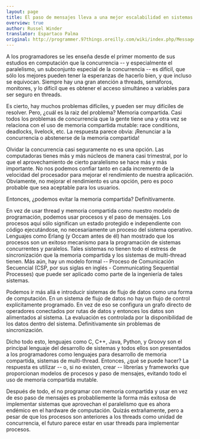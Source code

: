 ```yaml
---
layout: page
title: El paso de mensajes lleva a una mejor escalabilidad en sistemas paralelos
overview: true
author: Russel Winder
translator: Espartaco Palma
original: http://programmer.97things.oreilly.com/wiki/index.php/Message_Passing_Leads_to_Better_Scalability_in_Parallel_Systems
---
```


A los programadores se les enseña desde el primer momento de sus estudios en computación que la concurrencia -- y especialmente el paralelismo, un subconjunto especial de la concurrencia -- es difícil, que sólo los mejores pueden tener la esperanzas de hacerlo bien, y que incluso se equivocan. Siempre hay una gran atención a threads, semáforos, monitores, y lo difícil que es obtener el acceso simultáneo a variables para ser seguro en threads.

Es cierto, hay muchos problemas difíciles, y pueden ser muy difíciles de resolver. Pero, ¿cuál es la raiz del problema? Memoria compartida. Casi todos los problemas de concurrencia que la gente tiene una y otra vez se relaciona con el uso de memoria compartida mutable: race conditions, deadlocks, livelock, etc. La respuesta parece obvia: ¡Renunciar a la concurrencia o abstenerse de la memoria compartida!

Olvidar la concurrencia casi seguramente no es una opción. Las computadoras tienes más y más núcleos de manera casi trimestral, por lo que el aprovechamiento de cierto paralelismo se hace más y más importante. No nos podemos confiar tanto en cada incremento de la velocidad del procesador para mejorar el rendimiento de nuestra aplicación. Obviamente, no mejorar el rendimiento es una opción, pero es poco probable que sea aceptable para los usuarios.

Entonces, ¿podemos evitar la memoria compartida? Definitivamente.

En vez de usar thread y memoria compartida como nuestro modelo de programación, podemos usar procesos y el paso de mensajes. Los procesos aquí sólo significan un estado protegido e independiente con código ejecutándose, no necesariamente un proceso del sistema operativo. Lenguajes como Erlang (y Occam antes de él) han mostrado que los procesos son un exitoso mecanismo para la programación de sistemas concurrentes y paralelos. Tales sistemas no tienen todo el estress de sincronización que la memoria compartida y los sistemas de multi-thread tienen. Más aún, hay un modelo formal -- Proceso de Comunicación Secuencial (CSP, por sus siglas en inglés - Communicating Sequential Processes) que puede ser aplicado como parte de la ingeniería de tales sistemas.

Podemos ir más allá e introducir sistemas de flujo de datos como una forma de computación. En un sistema de flujo de datos no hay un flujo de control explícitamente programado. En vez de eso se configura un grafo directo de operadores conectados por rutas de datos y entonces los datos son alimentados al sistema. La evaluación es controlada por la disponibilidad de los datos dentro del sistema. Definitivamente sin problemas de sincronización.

Dicho todo esto, lenguajes como C, C++, Java, Python, y Groovy son el principal lenguaje del desarrollo de sistemas y todos ellos son presentados a los programadores como lenguajes para desarrollo de memoria compartida, sistemas de multi-thread. Entonces, ¿qué se puede hacer? La respuesta es utilizar -- o, si no existen, crear -- librerías y frameworks que proporcionan modelos de procesos y paso de mensajes, evitando todo el uso de memoria compartida mutable.

Después de todo, el no programar con memoria compartida y usar en vez de eso paso de mensajes es probabliemente la forma más exitosa de implementar sistemas que aprovechan el paralelismo que es ahora endémico en el hardware de computación. Quizás extrañamente, pero a pesar de que los procesos son anteriores a los threads como unidad de concurrencia, el futuro parece estar en usar threads para implementar procesos.


